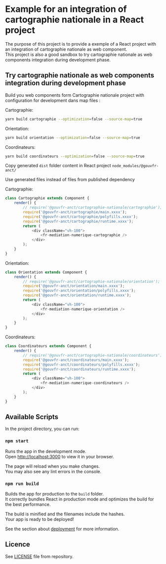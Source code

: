 # Example for an integration of cartographie nationale in a React project

The purpose of this project is to provide a exemple of a React project with an integration of cartographie nationale as web component.  
This project is also a good sandbox to try cartographie nationale as web components integration during development phase.

## Try cartographie nationale as web components integration during development phase

Build you web components form Cartographie nationale project with configuration for development dans map files :

Cartographie:
```sh
yarn build cartographie --optimization=false --source-map=true
```

Orientation:
```sh
yarn build orientation --optimization=false --source-map=true
```

Coordinateurs:
```sh
yarn build coordinateurs --optimization=false --source-map=true
```

Copy generated `dist` folder content in React project `node_modules/@gouvfr-anct/`

Use generated files instead of files from published dependency

Cartographie:
```js
class Cartographie extends Component {
    render() {
        // require('@gouvfr-anct/cartographie-nationale/cartographie');
        require('@gouvfr-anct/cartographie/main.xxxx');
        require('@gouvfr-anct/cartographie/polyfills.xxxx');
        require('@gouvfr-anct/cartographie/runtime.xxxx');
        return (
            <div className="vh-100">
                <fr-mediation-numerique-cartographie />
            </div>
        );
    }
}
```

Orientation:
```js
class Orientation extends Component {
    render() {
        // require('@gouvfr-anct/cartographie-nationale/orientation');
        require('@gouvfr-anct/orientation/main.xxxx');
        require('@gouvfr-anct/orientation/polyfills.xxxx');
        require('@gouvfr-anct/orientation/runtime.xxxx');
        return (
            <div className="vh-100">
                <fr-mediation-numerique-orientation />
            </div>
        );
    }
}
```

Coordinateurs:
```js
class Coordinateurs extends Component {
    render() {
        // require('@gouvfr-anct/cartographie-nationale/coordinateurs');
        require('@gouvfr-anct/coordinateurs/main.xxxx');
        require('@gouvfr-anct/coordinateurs/polyfills.xxxx');
        require('@gouvfr-anct/coordinateurs/runtime.xxxx');
        return (
            <div className="vh-100">
                <fr-mediation-numerique-coordinateurs />
            </div>
        );
    }
}
```

## Available Scripts

In the project directory, you can run:

### `npm start`

Runs the app in the development mode.\
Open [http://localhost:3000](http://localhost:3000) to view it in your browser.

The page will reload when you make changes.\
You may also see any lint errors in the console.

### `npm run build`

Builds the app for production to the `build` folder.\
It correctly bundles React in production mode and optimizes the build for the best performance.

The build is minified and the filenames include the hashes.\
Your app is ready to be deployed!

See the section about [deployment](https://facebook.github.io/create-react-app/docs/deployment) for more information.

## Licence

See [LICENSE](./LICENSE.md) file from repository.
